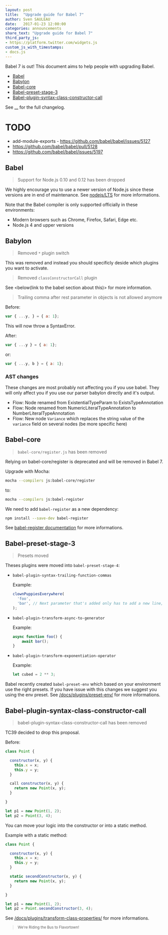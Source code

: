 ```yaml
---
layout: post
title:  "Upgrade guide for Babel 7"
author: Sven SAULEAU
date:   2017-01-23 12:00:00
categories: announcements
share_text: "Upgrade guide for Babel 7"
third_party_js:
- https://platform.twitter.com/widgets.js
custom_js_with_timestamps:
- docs.js
---
```


Babel 7 is out! This document aims to help people with upgrading Babel.

- [Babel]({{page.url}}#babel)
- [Babylon]({{page.url}}#babylon)
- [Babel-core]({{page.url}}#babel-core)
- [Babel-preset-stage-3]({{page.url}}#babel-preset-stage-3)
- [Babel-plugin-syntax-class-constructor-call]({{page.url}}#babel-plugin-syntax-class-constructor-call)

See [...](...) for the full changelog.

# TODO

- add-module-exports - https://github.com/babel/babel/issues/5127
- https://github.com/babel/babel/pull/5128
- https://github.com/babel/babel/issues/5197

## Babel

> Support for Node.js 0.10 and 0.12 has been dropped

We highly encourage you to use a newer version of Node.js since these versions are in end of maintenance.
See [nodejs/LTS](https://github.com/nodejs/LTS) for more informations.

Note that the Babel compiler is only supported officially in these environments:

* Modern browsers such as Chrome, Firefox, Safari, Edge etc.
* Node.js 4 and upper versions

## Babylon

> Removed `*` plugin switch

This was removed and instead you should specificly deside which plugins you want to activate.

> Removed `classConstructorCall` plugin

See <below(link to the babel section about this)> for more information.

> Trailing comma after rest parameter in objects is not allowed anymore

Before:

```js
var { ...y, } = { a: 1};
```

This will now throw a SyntaxError.

After:

```js
var { ...y } = { a: 1};
```

or:

```js
var { ...y, b } = { a: 1};
```

### AST changes

These changes are most probably not affecting you if you use babel. They will only affect you if you use our parser babylon directly and it's output.

* Flow: Node renamed from ExistentialTypeParam to ExistsTypeAnnotation
* Flow: Node renamed from NumericLiteralTypeAnnotation to NumberLiteralTypeAnnotation
* Flow: New node `Variance` which replaces the string value of the `variance` field on several nodes (be more specific here)

## Babel-core

> `babel-core/register.js` has been removed

Relying on babel-core/register is deprecated and will be removed in Babel 7.

Upgrade with Mocha:

```sh
mocha --compilers js:babel-core/register
```

to:

```sh
mocha --compilers js:babel-register
```

We need to add `babel-register` as a new dependency:

```sh
npm install --save-dev babel-register
```

See [babel-register documentation](https://babeljs.io/docs/usage/babel-register/) for more informations.

## Babel-preset-stage-3

> Presets moved

Theses plugins were moved into `babel-preset-stage-4`:

* `babel-plugin-syntax-trailing-function-commas`

  Example:

  ```js
  clownPuppiesEverywhere(
    'foo',
    'bar', // Next parameter that's added only has to add a new line, not modify this line
  );
  ```

* `babel-plugin-transform-async-to-generator`

  Example:

  ```js
  async function foo() {
      await bar();
  }
  ```

* `babel-plugin-transform-exponentiation-operator`

  Example:

  ```js
  let cubed = 2 ** 3;
  ```

Babel recently created `babel-preset-env` which based on your environment use the right presets. If you have issue with this changes we suggest you using the env preset.
See [/docs/plugins/preset-env/](/docs/plugins/preset-env/) for more informations.

## Babel-plugin-syntax-class-constructor-call

> babel-plugin-syntax-class-constructor-call has been removed

TC39 decided to drop this proposal.

Before:

```js
class Point {

  constructor(x, y) {
    this.x = x;
    this.y = y;
  }

  call constructor(x, y) {
    return new Point(x, y);
  }

}

let p1 = new Point(1, 2);
let p2 = Point(3, 4);
```

You can move your logic into the constructor or into a static method.

Example with a static method:

```js
class Point {

  constructor(x, y) {
    this.x = x;
    this.y = y;
  }

  static secondConstructor(x, y) {
    return new Point(x, y);
  }

}

let p1 = new Point(1, 2);
let p2 = Point.secondConstructor(3, 4);
```

See [/docs/plugins/transform-class-properties/](/docs/plugins/transform-class-properties/) for more informations.

<blockquote class="babel-callout">
  <small>We're Riding the Bus to Flavortown!</small>
</blockquote>
